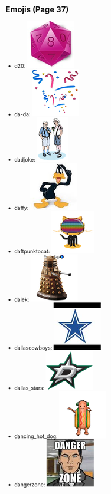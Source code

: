 
## Emojis (Page 37)

* d20: ![d20](output/d20.jpg)
* da-da: ![da-da](output/da-da.png)
* dadjoke: ![dadjoke](output/dadjoke.png)
* daffy: ![daffy](output/daffy.jpg)
* daftpunktocat: ![daftpunktocat](output/daftpunktocat.gif)
* dalek: ![dalek](output/dalek.png)
* dallascowboys: ![dallascowboys](output/dallascowboys.jpg)
* dallas_stars: ![dallas_stars](output/dallas_stars.png)
* dancing_hot_dog: ![dancing_hot_dog](output/dancing_hot_dog.gif)
* dangerzone: ![dangerzone](output/dangerzone.jpg)
